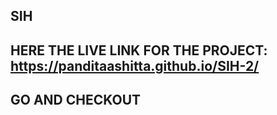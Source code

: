 ## SIH
## HERE THE LIVE LINK FOR THE PROJECT: https://panditaashitta.github.io/SIH-2/
## GO AND CHECKOUT






